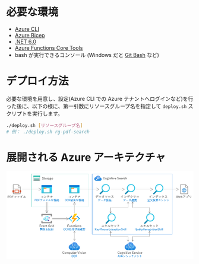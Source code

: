# 必要な環境
- [Azure CLI](https://docs.microsoft.com/ja-jp/cli/azure/install-azure-cli)
- [Azure Bicep](https://docs.microsoft.com/ja-jp/azure/azure-resource-manager/bicep/install)
- [.NET 6.0](https://dotnet.microsoft.com/ja-jp/download/dotnet/6.0)
- [Azure Functions Core Tools ](https://learn.microsoft.com/ja-jp/azure/azure-functions/functions-run-local)
- bash が実行できるコンソール (Windows だと [Git Bash](https://gitforwindows.org/) など)

# デプロイ方法

必要な環境を用意し、設定(Azure CLI での Azure テナントへログインなど)を行った後に、以下の様に、第一引数にリソースグループ名を指定して ```deploy.sh``` スクリプトを実行します。
```bash
./deploy.sh [リソースグループ名]
# 例： ./deploy.sh rg-pdf-search
```
# 展開される Azure アーキテクチャ
![Architecture](.images/architecture.png)